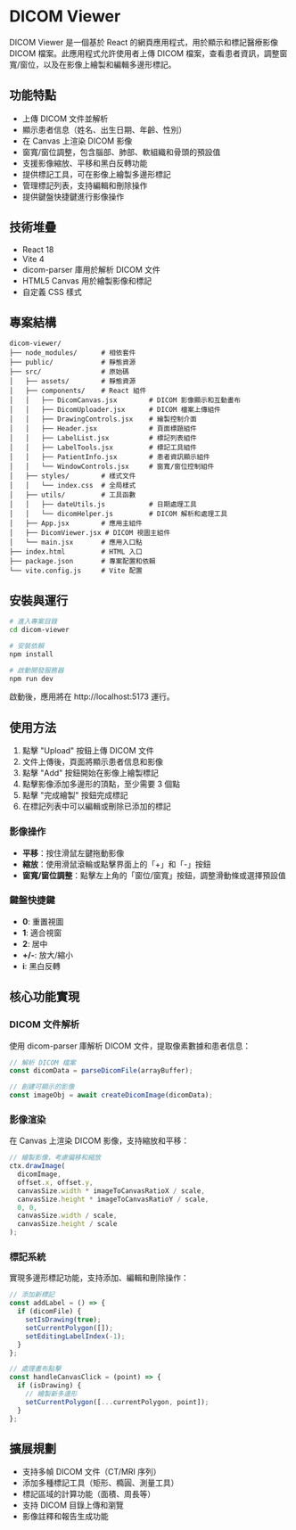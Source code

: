 # DICOM Viewer

DICOM Viewer 是一個基於 React 的網頁應用程式，用於顯示和標記醫療影像 DICOM 檔案。此應用程式允許使用者上傳 DICOM 檔案，查看患者資訊，調整窗寬/窗位，以及在影像上繪製和編輯多邊形標記。

## 功能特點

- 上傳 DICOM 文件並解析
- 顯示患者信息（姓名、出生日期、年齡、性別）
- 在 Canvas 上渲染 DICOM 影像
- 窗寬/窗位調整，包含腦部、肺部、軟組織和骨頭的預設值
- 支援影像縮放、平移和黑白反轉功能
- 提供標記工具，可在影像上繪製多邊形標記
- 管理標記列表，支持編輯和刪除操作
- 提供鍵盤快捷鍵進行影像操作

## 技術堆疊

- React 18
- Vite 4
- dicom-parser 庫用於解析 DICOM 文件
- HTML5 Canvas 用於繪製影像和標記
- 自定義 CSS 樣式

## 專案結構

```
dicom-viewer/
├── node_modules/      # 相依套件
├── public/            # 靜態資源
├── src/               # 原始碼
│   ├── assets/        # 靜態資源
│   ├── components/    # React 組件
│   │   ├── DicomCanvas.jsx        # DICOM 影像顯示和互動畫布
│   │   ├── DicomUploader.jsx      # DICOM 檔案上傳組件
│   │   ├── DrawingControls.jsx    # 繪製控制介面
│   │   ├── Header.jsx             # 頁面標題組件
│   │   ├── LabelList.jsx          # 標記列表組件
│   │   ├── LabelTools.jsx         # 標記工具組件
│   │   ├── PatientInfo.jsx        # 患者資訊顯示組件
│   │   └── WindowControls.jsx     # 窗寬/窗位控制組件
│   ├── styles/        # 樣式文件
│   │   └── index.css  # 全局樣式
│   ├── utils/         # 工具函數
│   │   ├── dateUtils.js           # 日期處理工具
│   │   └── dicomHelper.js         # DICOM 解析和處理工具
│   ├── App.jsx        # 應用主組件
│   ├── DicomViewer.jsx # DICOM 視圖主組件
│   └── main.jsx       # 應用入口點
├── index.html         # HTML 入口
├── package.json       # 專案配置和依賴
└── vite.config.js     # Vite 配置
```

## 安裝與運行

```bash
# 進入專案目錄
cd dicom-viewer

# 安裝依賴
npm install

# 啟動開發服務器
npm run dev
```

啟動後，應用將在 http://localhost:5173 運行。

## 使用方法

1. 點擊 "Upload" 按鈕上傳 DICOM 文件
2. 文件上傳後，頁面將顯示患者信息和影像
3. 點擊 "Add" 按鈕開始在影像上繪製標記
4. 點擊影像添加多邊形的頂點，至少需要 3 個點
5. 點擊 "完成繪製" 按鈕完成標記
6. 在標記列表中可以編輯或刪除已添加的標記

### 影像操作

- **平移**：按住滑鼠左鍵拖動影像
- **縮放**：使用滑鼠滾輪或點擊界面上的「+」和「-」按鈕
- **窗寬/窗位調整**：點擊左上角的「窗位/窗寬」按鈕，調整滑動條或選擇預設值

### 鍵盤快捷鍵

- **0**: 重置視圖
- **1**: 適合視窗
- **2**: 居中
- **+/-**: 放大/縮小
- **i**: 黑白反轉

## 核心功能實現

### DICOM 文件解析
使用 dicom-parser 庫解析 DICOM 文件，提取像素數據和患者信息：

```javascript
// 解析 DICOM 檔案
const dicomData = parseDicomFile(arrayBuffer);

// 創建可顯示的影像
const imageObj = await createDicomImage(dicomData);
```

### 影像渲染
在 Canvas 上渲染 DICOM 影像，支持縮放和平移：

```javascript
// 繪製影像，考慮偏移和縮放
ctx.drawImage(
  dicomImage, 
  offset.x, offset.y, 
  canvasSize.width * imageToCanvasRatioX / scale, 
  canvasSize.height * imageToCanvasRatioY / scale,
  0, 0, 
  canvasSize.width / scale, 
  canvasSize.height / scale
);
```

### 標記系統
實現多邊形標記功能，支持添加、編輯和刪除操作：

```javascript
// 添加新標記
const addLabel = () => {
  if (dicomFile) {
    setIsDrawing(true);
    setCurrentPolygon([]);
    setEditingLabelIndex(-1);
  }
};

// 處理畫布點擊
const handleCanvasClick = (point) => {
  if (isDrawing) {
    // 繪製新多邊形
    setCurrentPolygon([...currentPolygon, point]);
  }
};
```

## 擴展規劃

- 支持多幀 DICOM 文件（CT/MRI 序列）
- 添加多種標記工具（矩形、橢圓、測量工具）
- 標記區域的計算功能（面積、周長等）
- 支持 DICOM 目錄上傳和瀏覽
- 影像註釋和報告生成功能
